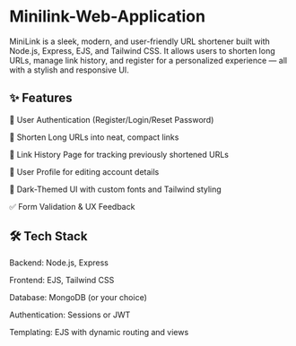 # Minilink-Web-Application
MiniLink is a sleek, modern, and user-friendly URL shortener built with Node.js, Express, EJS, and Tailwind CSS. It allows users to shorten long URLs, manage link history, and register for a personalized experience — all with a stylish and responsive UI.
## ✨ Features

🔐 User Authentication (Register/Login/Reset Password)

🔗 Shorten Long URLs into neat, compact links

📜 Link History Page for tracking previously shortened URLs

🧑 User Profile for editing account details

🖤 Dark-Themed UI with custom fonts and Tailwind styling

✅ Form Validation & UX Feedback

## 🛠️ Tech Stack

Backend: Node.js, Express

Frontend: EJS, Tailwind CSS

Database: MongoDB (or your choice)

Authentication: Sessions or JWT

Templating: EJS with dynamic routing and views

